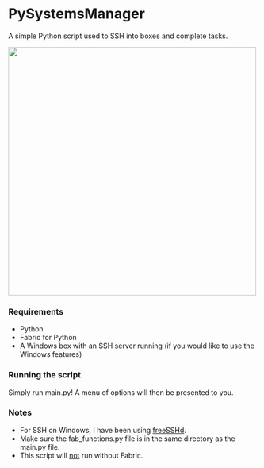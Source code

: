 # PySystemsManager
A simple Python script used to SSH into boxes and complete tasks.

<img src='http://i.imgur.com/6WNbQWx.gif?1' width='500px'/>

<h3>Requirements</h3>
<ul>
	<li>Python</li>
	<li>Fabric for Python</li>
	<li>A Windows box with an SSH server running (if you would like to use the Windows features)</li>
</ul>

<h3>Running the script</h3>
Simply run main.py!  A menu of options will then be presented to you.

<h3>Notes</h3>
<ul>
	<li>For SSH on Windows, I have been using <a href='http://www.freesshd.com/?ctt=download'>freeSSHd</a>.
	<li>Make sure the fab_functions.py file is in the same directory as the main.py file.</li>
	<li>This script will <u>not</u> run without Fabric.</li>
</ul>